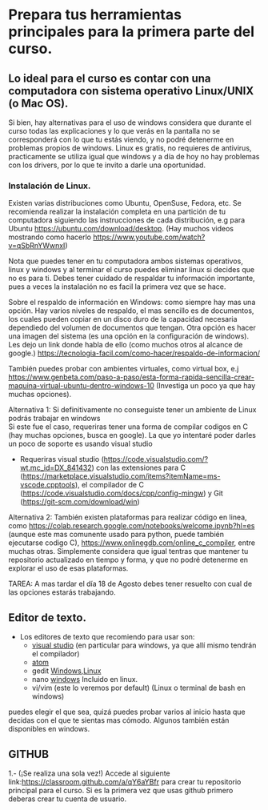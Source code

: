 # Prepara tus herramientas principales para la primera parte del curso.


## Lo ideal para el curso es contar con una computadora con sistema operativo Linux/UNIX (o Mac OS).
Si bien, hay alternativas para el uso de windows considera que durante el curso 
todas las explicaciones y lo que verás en la pantalla no se corresponderá con lo que tu estás viendo, 
y no podré detenerme en problemas propios de windows. Linux es gratis, no requieres de antivirus, practicamente se utiliza igual que windows 
y a día de hoy no hay problemas con los drivers, por lo que te invito a darle una oportunidad. 

### Instalación de Linux.
Existen varias distribuciones como Ubuntu, OpenSuse, Fedora, etc. 
Se recomienda realizar la instalación completa en una partición de tu computadora siguiendo las instrucciones de cada distribución,
e.g para Ubuntu https://ubuntu.com/download/desktop. (Hay muchos videos mostrando como hacerlo https://www.youtube.com/watch?v=qSbRnYWwnxI)

Nota que puedes tener en tu computadora ambos sistemas operativos, linux y windows 
y al terminar el curso puedes eliminar linux si decides que no es para ti. Debes tener cuidado de respaldar tu información importante, pues a veces la instalación no es facil la primera vez que se hace.

Sobre el respaldo de información en Windows: como siempre hay mas una opción.  Hay varios niveles de respaldo, el mas sencillo es de documentos, los cuales pueden copiar en un disco duro de la capacidad necesaria dependiedo del volumen de documentos que tengan. Otra opción es hacer una imagen del sistema (es una opción en la configuración de windows). Les dejo un link donde habla de ello (como muchos otros al alcance de google.) 
https://tecnologia-facil.com/como-hacer/respaldo-de-informacion/

También puedes probar con ambientes virtuales, como virtual box, e.j https://www.genbeta.com/paso-a-paso/esta-forma-rapida-sencilla-crear-maquina-virtual-ubuntu-dentro-windows-10 (Investiga un poco ya que hay muchas opciones). 

Alternativa 1: Si definitivamente no conseguiste tener un ambiente de Linux podrás trabajar en windows  
Si este fue el caso, requeriras tener una forma de compilar codigos en C (hay muchas opciones, busca en google). La que yo intentaré poder darles un poco de soporte es usando visual studio 
- Requeriras visual studio (https://code.visualstudio.com/?wt.mc_id=DX_841432) con las extensiones para C (https://marketplace.visualstudio.com/items?itemName=ms-vscode.cpptools), el compilador de C (https://code.visualstudio.com/docs/cpp/config-mingw) y Git (https://git-scm.com/download/win)

Alternativa 2: También existen plataformas para realizar código en linea, 
como https://colab.research.google.com/notebooks/welcome.ipynb?hl=es (aunque este mas comunente usado para python, puede también ejecutarse codigo C), https://www.onlinegdb.com/online_c_compiler, entre muchas otras. 
Simplemente considera que igual tentras que mantener tu repositorio actualizado en tiempo y forma, y que no podré detenerme en explorar el uso de esas plataformas.

TAREA: A mas tardar el día 18 de Agosto debes tener resuelto con cual de las opciones estarás trabajando.  


## Editor de texto. 

- Los editores de texto que recomiendo para usar son: 
  - [visual studio](https://code.visualstudio.com) (en particular para windows, ya que allí mismo tendrán el compilador) 
  - [atom](https://atom.io)
  - gedit [Windows](https://www.usitility.com/es/gedit/),[Linux](https://codenant.wordpress.com/2015/12/18/como-instalar-gedit-desde-la-terminal-de-linux/)
  - nano [windows](https://www.usitility.com/es/gedit/) Incluido en linux.
  - vi/vim (este lo veremos por default) (Linux o terminal de bash en windows)

 puedes elegir el que sea, quizá puedes probar varios al inicio hasta que decidas con el que te sientas mas cómodo. 
 Algunos también están disponibles en windows. 
 
 
## GITHUB

  1.- (¡Se realiza una sola vez!) Accede al siguiente link:https://classroom.github.com/a/qY6aYBfr  para crear tu repositorio principal para el curso. 
  Si es la primera vez que usas github primero deberas crear tu cuenta de usuario. 
  
